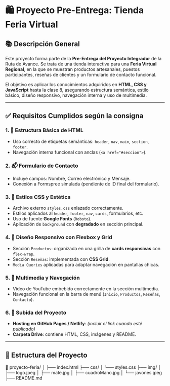 # 🛍 Proyecto Pre-Entrega: Tienda Feria Virtual

## 📚 Descripción General

Este proyecto forma parte de la **Pre-Entrega del Proyecto Integrador** de la Ruta de Avance. Se trata de una tienda interactiva para una **Feria Virtual Regional**, en la que se muestran productos artesanales, puestos participantes, reseñas de clientes y un formulario de contacto funcional.

El objetivo es aplicar los conocimientos adquiridos en **HTML, CSS y JavaScript** hasta la clase 8, asegurando estructura semántica, estilo básico, diseño responsivo, navegación interna y uso de multimedia.

---

## ✅ Requisitos Cumplidos según la consigna

### 1. 📁 Estructura Básica de HTML

- Uso correcto de etiquetas semánticas: `header`, `nav`, `main`, `section`, `footer`.
- Navegación interna funcional con anclas (`<a href="#seccion">`).

### 2. 📬 Formulario de Contacto

- Incluye campos: Nombre, Correo electrónico y Mensaje.
- Conexión a Formspree simulada (pendiente de ID final del formulario).

### 3. 🎨 Estilos CSS y Estética

- Archivo externo `styles.css` enlazado correctamente.
- Estilos aplicados al `header`, `footer`, `nav`, `cards`, formularios, etc.
- Uso de fuente **Google Fonts** (`Roboto`).
- Aplicación de `background` con **degradado** en sección principal.

### 4. 📱 Diseño Responsivo con Flexbox y Grid

- Sección `Productos`: organizada en una grilla de **cards responsivas** con `flex-wrap`.
- Sección `Reseñas`: implementada con **CSS Grid**.
- `Media Queries` aplicadas para adaptar navegación en pantallas chicas.

### 5. 🎥 Multimedia y Navegación

- Video de YouTube embebido correctamente en la sección multimedia.
- Navegación funcional en la barra de menú (`Inicio`, `Productos`, `Reseñas`, `Contacto`).

### 6. 🚀 Subida del Proyecto

- **Hosting en GitHub Pages / Netlify**: *(incluir el link cuando esté publicado)*  
- **Carpeta Drive**: contiene HTML, CSS, imágenes y README.

---

## 📁 Estructura del Proyecto

📁 proyecto-feria/
│
├── index.html
├── css/
│ └── styles.css
├── img/
│ ├── logo.jpeg
│ ├── mate.jpg
│ ├── cuadroMano.jpg
│ └── javones.jpeg
├── README.md